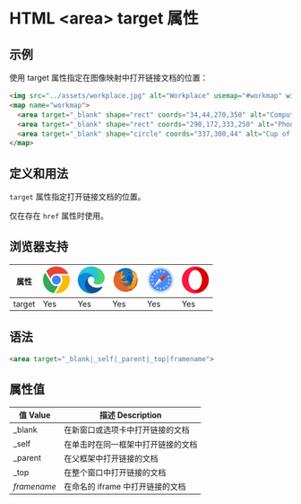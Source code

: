 HTML \<area> target 属性
===

## 示例

使用 target 属性指定在图像映射中打开链接文档的位置：

```html idoc:preview
<img src="../assets/workplace.jpg" alt="Workplace" usemap="#workmap" width="400" height="379">
<map name="workmap">
  <area target="_blank" shape="rect" coords="34,44,270,350" alt="Computer" href="a.html">
  <area target="_blank" shape="rect" coords="290,172,333,250" alt="Phone" href="abbr.html">
  <area target="_blank" shape="circle" coords="337,300,44" alt="Cup of coffee" href="address.html">
</map>
```
<!--rehype:style=min-height: 280px;-->

## 定义和用法

`target` 属性指定打开链接文档的位置。

仅在存在 `href` 属性时使用。

## 浏览器支持

| 属性 | ![chrome][1] | ![edge][2] | ![firefox][3] | ![safari][4] | ![opera][5] |
| ---- | ---- | ---- | ---- | ---- | ---- |
| target    | Yes | Yes | Yes | Yes | Yes |
<!--rehype:style=width: 100%; display: inline-table;-->

## 语法

```html
<area target="_blank|_self|_parent|_top|framename">
```

## 属性值

| 值 Value | 描述 Description |
| ----- | ----- |
| \_blank     | 在新窗口或选项卡中打开链接的文档 |
| \_self      | 在单击时在同一框架中打开链接的文档 |
| \_parent    | 在父框架中打开链接的文档 |
| \_top       | 在整个窗口中打开链接的文档 |
| *framename* | 在命名的 iframe 中打开链接的文档 |<!--rehype:style=width: 100%; display: inline-table;-->

[1]: ../assets/chrome.svg
[2]: ../assets/edge.svg
[3]: ../assets/firefox.svg
[4]: ../assets/safari.svg
[5]: ../assets/opera.svg